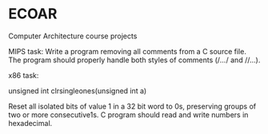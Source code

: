 # ECOAR
Computer Architecture course projects 

MIPS task:
Write a program removing all comments from a C source file. 
The program should properly handle both styles of comments (/*...*/ and //...<end of line>).


x86 task:

unsigned int clrsingleones(unsigned int a)

Reset all isolated bits of value 1 in a 32 bit word to 0s, preserving groups of two or more consecutive1s.
C program should read and write numbers in hexadecimal.
